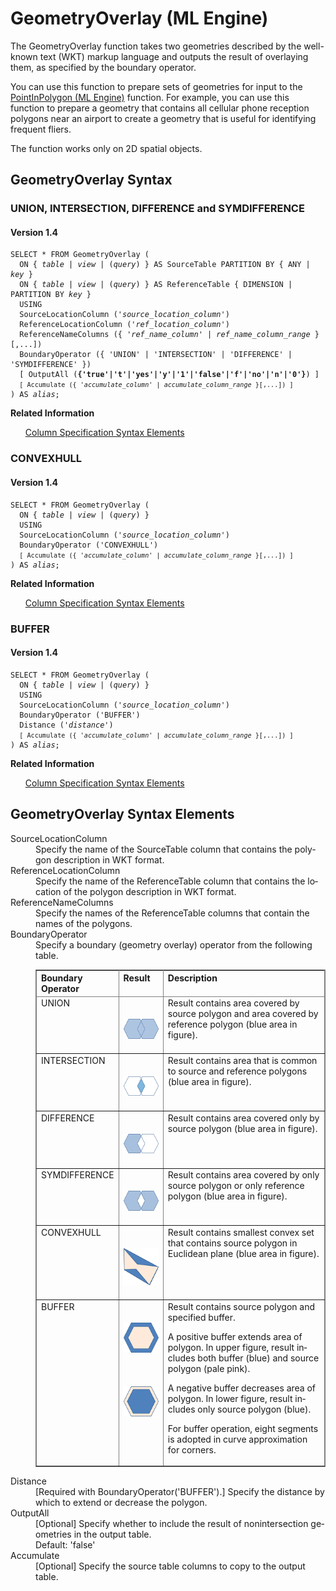 <div class="nested0" aria-labelledby="ariaid-title1" topicindex="1" topicid="ktq1507841046186" id="ktq1507841046186"><h1 class="title topictitle1" id="ariaid-title1">GeometryOverlay (ML Engine)</h1><div class="body conbody">
<p class="p">The GeometryOverlay function takes two geometries described by the
			well-known text (WKT) markup language and outputs the result of overlaying them, as
			specified by the boundary operator.</p>
<p class="p">You can use this function to prepare sets of geometries for input to the <a href="vfd1558453668981.md#ymo1507842459658">PointInPolygon (ML Engine)</a> function. For example, you can use this function to prepare a geometry that contains all cellular phone reception polygons near an airport to create a geometry that is useful for identifying frequent fliers.</p>
<p class="p">The function works only on 2D spatial objects.</p></div><div class="topic concept nested1" aria-labelledby="ariaid-title2" topicindex="2" topicid="unc1466004897816" xml:lang="en-us" lang="en-us" id="unc1466004897816">
<h2 class="title topictitle2" id="ariaid-title2">GeometryOverlay Syntax</h2><div class="topic reference nested2" aria-labelledby="ariaid-title3" topicindex="3" topicid="ywa1507841106941" xml:lang="en-us" lang="en-us" id="ywa1507841106941">
<h3 class="title topictitle3" id="ariaid-title3">UNION, INTERSECTION, DIFFERENCE and SYMDIFFERENCE</h3><div class="body refbody"><div class="section" id="ywa1507841106941__section_N1000E_N1000C_N10001">
<h4 class="title sectiontitle">Version <span>1.4</span></h4><pre class="pre codeblock" xml:space="preserve"><code>SELECT * FROM GeometryOverlay (
  <span>ON { <var class="keyword varname">table</var> | <var class="keyword varname">view</var> | (<var class="keyword varname">query</var>) }</span> AS SourceTable PARTITION BY { ANY | <var class="keyword varname">key</var> }
  <span>ON { <var class="keyword varname">table</var> | <var class="keyword varname">view</var> | (<var class="keyword varname">query</var>) }</span> AS ReferenceTable { DIMENSION | PARTITION BY <var class="keyword varname">key</var> }
  USING
  SourceLocationColumn ('<var class="keyword varname">source_location_column</var>')
  ReferenceLocationColumn ('<var class="keyword varname">ref_location_column</var>')
  ReferenceNameColumns ({ '<var class="keyword varname">ref_name_column</var>' | <var class="keyword varname">ref_name_column_range</var> }[,...])
  BoundaryOperator ({ 'UNION' | 'INTERSECTION' | 'DIFFERENCE' | 'SYMDIFFERENCE' })
  [ OutputAll (<span><b>{'true'|'t'|'yes'|'y'|'1'|'false'|'f'|'no'|'n'|'0'}</b></span>) ]
  <code class="ph codeph">[ Accumulate ({ '<var class="keyword varname">accumulate_column</var>' | <var class="keyword varname">accumulate_column_range</var> }[,...]) ]</code>
) AS <var class="keyword varname">alias</var>;</code></pre></div></div><div class="related-links"><div class="linklistheader"><p></p><b>Related Information</b></div>
<ul class="linklist linklist relinfo"><div class="linklistmember"><a href="ndv1557782188375.md">Column Specification Syntax Elements</a></div></ul></div></div><div class="topic reference nested2" aria-labelledby="ariaid-title4" topicindex="4" topicid="jdg1507841111498" xml:lang="en-us" lang="en-us" id="jdg1507841111498">
<h3 class="title topictitle3" id="ariaid-title4">CONVEXHULL</h3><div class="body refbody"><div class="section" id="jdg1507841111498__section_N1000E_N1000C_N10001">
<h4 class="title sectiontitle">Version <span>1.4</span></h4><pre class="pre codeblock" xml:space="preserve"><code>SELECT * FROM GeometryOverlay (
  <span>ON { <var class="keyword varname">table</var> | <var class="keyword varname">view</var> | (<var class="keyword varname">query</var>) }</span>
  USING
  SourceLocationColumn ('<var class="keyword varname">source_location_column</var>')
  BoundaryOperator ('CONVEXHULL')
  <code class="ph codeph">[ Accumulate ({ '<var class="keyword varname">accumulate_column</var>' | <var class="keyword varname">accumulate_column_range</var> }[,...]) ]</code>
) AS <var class="keyword varname">alias</var>;</code></pre></div></div><div class="related-links"><div class="linklistheader"><p></p><b>Related Information</b></div>
<ul class="linklist linklist relinfo"><div class="linklistmember"><a href="ndv1557782188375.md">Column Specification Syntax Elements</a></div></ul></div></div><div class="topic reference nested2" aria-labelledby="ariaid-title5" topicindex="5" topicid="pju1507841115813" xml:lang="en-us" lang="en-us" id="pju1507841115813">
<h3 class="title topictitle3" id="ariaid-title5">BUFFER</h3><div class="body refbody"><div class="section" id="pju1507841115813__section_N1000E_N1000C_N10001">
<h4 class="title sectiontitle">Version <span>1.4</span></h4><pre class="pre codeblock" xml:space="preserve"><code>SELECT * FROM GeometryOverlay (
  <span>ON { <var class="keyword varname">table</var> | <var class="keyword varname">view</var> | (<var class="keyword varname">query</var>) }</span>
  USING
  SourceLocationColumn ('<var class="keyword varname">source_location_column</var>')
  BoundaryOperator ('BUFFER')
  Distance ('<var class="keyword varname">distance</var>')
  <code class="ph codeph">[ Accumulate ({ '<var class="keyword varname">accumulate_column</var>' | <var class="keyword varname">accumulate_column_range</var> }[,...]) ]</code>
) AS <var class="keyword varname">alias</var>;</code></pre></div></div><div class="related-links"><div class="linklistheader"><p></p><b>Related Information</b></div>
<ul class="linklist linklist relinfo"><div class="linklistmember"><a href="ndv1557782188375.md">Column Specification Syntax Elements</a></div></ul></div></div></div><div class="topic reference nested1" aria-labelledby="ariaid-title6" topicindex="6" topicid="qug1507841137419" xml:lang="en-us" lang="en-us" id="qug1507841137419">
<h2 class="title topictitle2" id="ariaid-title6">GeometryOverlay Syntax Elements</h2><div class="body refbody"><div class="section" id="qug1507841137419__section_N10011_N1000E_N10001"><dl class="dl parml"><dt class="dt pt dlterm">SourceLocationColumn</dt><dd class="dd pd">Specify the name of the SourceTable column that contains the polygon description in WKT format.</dd><dt class="dt pt dlterm">ReferenceLocationColumn</dt><dd class="dd pd">Specify the name of the ReferenceTable column that contains the location of the polygon description in WKT format.</dd><dt class="dt pt dlterm">ReferenceNameColumns</dt><dd class="dd pd">Specify the names of the ReferenceTable columns that contain the names of the polygons.</dd><dt class="dt pt dlterm">BoundaryOperator</dt><dd class="dd pd">Specify a boundary (geometry overlay) operator from the following table.
<div class="tablenoborder"><table cellpadding="4" cellspacing="0" summary="" id="qug1507841137419__table_N10094_N1000C_N10001" class="table" frame="border" border="1" rules="all"><div class="caption"></div><colgroup span="1"><col style="width:19.35483870967742%" span="1"></col><col style="width:16.129032258064516%" span="1"></col><col style="width:64.51612903225806%" span="1"></col></colgroup><thead class="thead" style="text-align:left;"><tr class="row"><th class="entry nocellnorowborder" style="vertical-align:top;" id="d10891e362" rowspan="1" colspan="1">Boundary Operator</th><th class="entry nocellnorowborder" style="vertical-align:top;" id="d10891e364" rowspan="1" colspan="1">Result</th><th class="entry cell-norowborder" style="vertical-align:top;" id="d10891e366" rowspan="1" colspan="1">Description</th></tr></thead><tbody class="tbody"><tr class="row"><td class="entry nocellnorowborder" style="vertical-align:top;" headers="d10891e362" rowspan="1" colspan="1">UNION</td><td class="entry nocellnorowborder" style="vertical-align:top;" headers="d10891e364" rowspan="1" colspan="1"><div class="fig fignone" id="qug1507841137419__fig_svw_x4f_lw"><div class="caption"></div><br clear="none"></br><img class="image" id="qug1507841137419__image_cpl_y4f_lw" src="omu1466005953714.png" alt="UNION of overlapping polygons (Machine Learning Engine function GeometryOverlay)"></img><br clear="none"></br></div></td><td class="entry cell-norowborder" style="vertical-align:top;" headers="d10891e366" rowspan="1" colspan="1">Result contains area covered by source polygon and area covered by reference polygon (blue area in figure).</td></tr><tr class="row"><td class="entry nocellnorowborder" style="vertical-align:top;" headers="d10891e362" rowspan="1" colspan="1">INTERSECTION</td><td class="entry nocellnorowborder" style="vertical-align:top;" headers="d10891e364" rowspan="1" colspan="1"><div class="fig fignone" id="qug1507841137419__fig_ls3_z4f_lw"><div class="caption"></div><br clear="none"></br><img class="image" id="qug1507841137419__image_w5x_z4f_lw" src="hxn1466005954353.png" alt="INTERSECTION of overlapping polygons (Machine Learning Engine function GeometryOverlay)"></img><br clear="none"></br></div></td><td class="entry cell-norowborder" style="vertical-align:top;" headers="d10891e366" rowspan="1" colspan="1">Result contains area that is common to source and reference polygons (blue area in figure).</td></tr><tr class="row"><td class="entry nocellnorowborder" style="vertical-align:top;" headers="d10891e362" rowspan="1" colspan="1">DIFFERENCE</td><td class="entry nocellnorowborder" style="vertical-align:top;" headers="d10891e364" rowspan="1" colspan="1"><div class="fig fignone" id="qug1507841137419__fig_qr1_bpf_lw"><div class="caption"></div><br clear="none"></br><img class="image" id="qug1507841137419__image_vpp_bpf_lw" src="hmz1466005954893.png" alt="DIFFERENCE of overlapping polygons (Machine Learning Engine function GeometryOverlay)"></img><br clear="none"></br></div></td><td class="entry cell-norowborder" style="vertical-align:top;" headers="d10891e366" rowspan="1" colspan="1">Result contains area covered only by source polygon (blue area in figure).</td></tr><tr class="row"><td class="entry nocellnorowborder" style="vertical-align:top;" headers="d10891e362" rowspan="1" colspan="1">SYMDIFFERENCE</td><td class="entry nocellnorowborder" style="vertical-align:top;" headers="d10891e364" rowspan="1" colspan="1"><div class="fig fignone" id="qug1507841137419__fig_jjn_cpf_lw"><div class="caption"></div><br clear="none"></br><img class="image" id="qug1507841137419__image_uhn_dpf_lw" src="xza1466005955441.png" alt="SYMDIFFERENCE of overlapping polygons (Machine Learning Engine function GeometryOverlay)"></img><br clear="none"></br></div></td><td class="entry cell-norowborder" style="vertical-align:top;" headers="d10891e366" rowspan="1" colspan="1">Result contains area covered by only source polygon or only reference polygon (blue area in figure).</td></tr><tr class="row"><td class="entry nocellnorowborder" style="vertical-align:top;" headers="d10891e362" rowspan="1" colspan="1">CONVEXHULL</td><td class="entry nocellnorowborder" style="vertical-align:top;" headers="d10891e364" rowspan="1" colspan="1"><div class="fig fignone" id="qug1507841137419__fig_qdf_gpf_lw"><div class="caption"></div><br clear="none"></br><img class="image" id="qug1507841137419__image_bg5_gpf_lw" src="phn1466005956043.png" alt="CONVEXHULL of overlapping polygons (Machine Learning Engine function GeometryOverlay)"></img><br clear="none"></br></div></td><td class="entry cell-norowborder" style="vertical-align:top;" headers="d10891e366" rowspan="1" colspan="1">Result contains smallest convex set that contains source polygon in Euclidean plane (blue area in figure).</td></tr><tr class="row"><td class="entry row-nocellborder" style="vertical-align:top;" headers="d10891e362" rowspan="1" colspan="1">BUFFER</td><td class="entry row-nocellborder" style="vertical-align:top;" headers="d10891e364" rowspan="1" colspan="1"><div class="fig fignone" id="qug1507841137419__fig_ntz_kpf_lw"><div class="caption"></div><br clear="none"></br><img class="image" id="qug1507841137419__image_nhd_mpf_lw" src="kvs1466005956627.png" alt="Positive BUFFER of overlapping polygons (Machine Learning Engine function GeometryOverlay)"></img><br clear="none"></br></div><div class="p"><div class="fig fignone" id="qug1507841137419__fig_rvx_4pf_lw"><div class="caption"></div><br clear="none"></br><img class="image" id="qug1507841137419__image_wkb_qpf_lw" src="cmd1466005957163.png" alt="Negative BUFFER of overlapping polygons (Machine Learning Engine function GeometryOverlay)"></img><br clear="none"></br></div></div></td><td class="entry cellrowborder" style="vertical-align:top;" headers="d10891e366" rowspan="1" colspan="1">Result contains source polygon and specified buffer.
<p class="p">A positive buffer extends area of polygon. In upper figure, result includes both buffer (blue) and source polygon (pale pink).</p>
<p class="p">A negative buffer decreases area of polygon. In lower figure, result includes only source polygon (blue).</p>
<p class="p">For buffer operation, eight segments is adopted in curve approximation for corners.</p></td></tr></tbody></table></div></dd><dt class="dt pt dlterm">Distance</dt><dd class="dd pd">[Required with BoundaryOperator('BUFFER').] Specify the distance by which to extend or decrease the polygon.</dd><dt class="dt pt dlterm">OutputAll</dt><dd class="dd pd">[Optional] Specify whether to include the result of nonintersection geometries in the output table.</dd><dd class="dd pd ddexpand">Default: 'false'</dd><dt class="dt pt dlterm">Accumulate</dt><dd class="dd pd">[Optional] Specify the source table columns to copy to the output table.</dd></dl></div></div></div></div>

